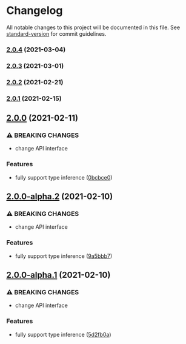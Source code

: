 # Changelog

All notable changes to this project will be documented in this file. See [standard-version](https://github.com/conventional-changelog/standard-version) for commit guidelines.

### [2.0.4](https://github.com/js-cosmos/vuex-light/compare/v2.0.3...v2.0.4) (2021-03-04)

### [2.0.3](https://github.com/js-cosmos/vuex-light/compare/v2.0.2...v2.0.3) (2021-03-01)

### [2.0.2](https://github.com/js-cosmos/vuex-light/compare/v2.0.1...v2.0.2) (2021-02-21)

### [2.0.1](https://github.com/js-cosmos/vuex-light/compare/v2.0.0...v2.0.1) (2021-02-15)

## [2.0.0](https://github.com/js-cosmos/vuex-light/compare/v1.0.0...v2.0.0) (2021-02-11)


### ⚠ BREAKING CHANGES

* change API interface

### Features

* fully support type inference ([0bcbce0](https://github.com/js-cosmos/vuex-light/commit/0bcbce0baebf6ba3fba94fa5960c0b88e0da6631))

## [2.0.0-alpha.2](https://github.com/js-cosmos/vuex-light/compare/v1.0.0...v2.0.0-alpha.2) (2021-02-10)


### ⚠ BREAKING CHANGES

* change API interface

### Features

* fully support type inference ([9a5bbb7](https://github.com/js-cosmos/vuex-light/commit/9a5bbb7f9c88873684b44136a4afbae6a8806ede))

## [2.0.0-alpha.1](https://github.com/js-cosmos/vuex-light/compare/v1.0.0...v2.0.0-alpha.1) (2021-02-10)


### ⚠ BREAKING CHANGES

* change API interface

### Features

* fully support type inference ([5d2fb0a](https://github.com/js-cosmos/vuex-light/commit/5d2fb0a2870d68a4e3b45b69b5d4e301b92fc3ca))

